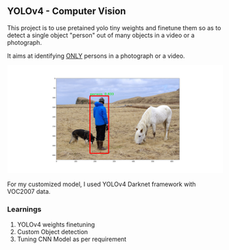 ## YOLOv4 - Computer Vision<br/>

This project is to use pretained yolo tiny weights and finetune them so as to detect a single object "person" out of many objects in a video or a photograph.<br/>

It aims at identifying <ins>ONLY</ins> persons in a photograph or a video.<br/>

![Figure 1](https://github.com/NiteshDabas/Machine-Learning-Projects/blob/main/Detect_Person_YOLO(Customized)/ModelOutput/test_image_0_processed.png)

For my customized model, I used YOLOv4 Darknet framework with VOC2007 data.<br/>


### Learnings<br/>
1. YOLOv4 weights finetuning<br/>
2. Custom Object detection<br/>
3. Tuning CNN Model as per requirement<br/>
